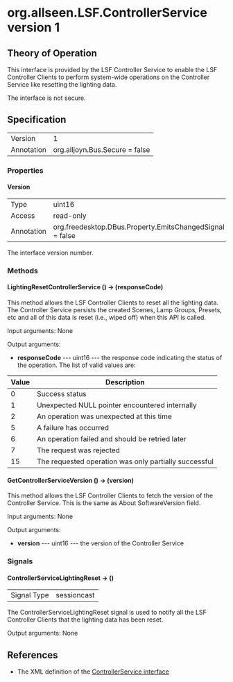 # org.allseen.LSF.ControllerService version 1


## Theory of Operation
This interface is provided by the LSF Controller Service to enable the LSF Controller
Clients to perform system-wide operations on the Controller Service like resetting the
lighting data.

The interface is not secure.

## Specification

|              |       				|
|--------------|--------------------------------|
| Version      | 1     				|
| Annotation   | org.alljoyn.Bus.Secure = false |

### Properties

#### Version

|            |                                                          |
|------------|----------------------------------------------------------|
| Type       | uint16                                                   |
| Access     | read-only                                                |
| Annotation | org.freedesktop.DBus.Property.EmitsChangedSignal = false	|

The interface version number.

### Methods

#### LightingResetControllerService () -> (responseCode)

This method allows the LSF Controller Clients to reset all the lighting data. The Controller Service persists 
the created Scenes, Lamp Groups, Presets, etc and all of this data is reset (i.e., wiped off) when this API is called.

Input arguments: None

Output arguments:

  * **responseCode** --- uint16 --- the response code indicating the status of the operation. The list of valid
    values are:

| Value | Description                                                       		|
|-------|-------------------------------------------------------------------------------|
| 0     | Success status                                                   		|
| 1     | Unexpected NULL pointer encountered internally                                |
| 2     | An operation was unexpected at this time                          		|
| 5     | A failure has occurred                                            		|
| 6     | An operation failed and should be retried later                   		|
| 7     | The request was rejected                                          		|
| 15    | The requested operation was only partially successful                         |


#### GetControllerServiceVersion () -> (version)

This method allows the LSF Controller Clients to fetch the version of the Controller Service. This is the same as About SoftwareVersion field.

Input arguments: None

Output arguments:

  * **version** --- uint16 --- the version of the Controller Service

### Signals

#### ControllerServiceLightingReset -> ()

|                       |                                   |
|-----------------------|-----------------------------------|
| Signal Type           | sessioncast                       |

The ControllerServiceLightingReset signal is used to notify all the LSF Controller Clients that the lighting data has been reset.

Output arguments: None

## References

  * The XML definition of the [ControllerService interface](ControllerService-v1.xml)


